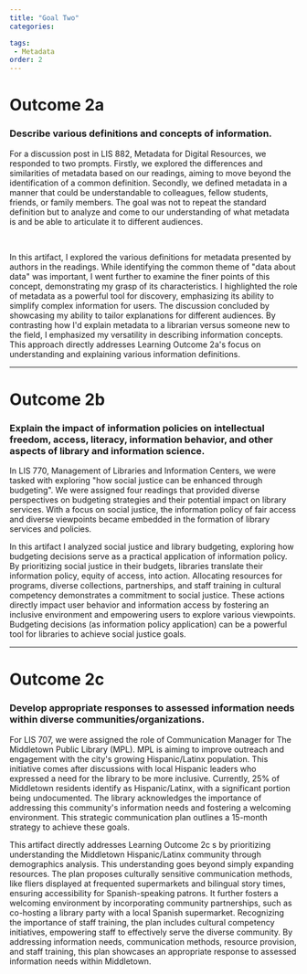 ```yaml
---
title: "Goal Two"
categories:

tags:
 - Metadata
order: 2
---
```

<link href="{{ 'assets/css/dflip.min.css' | absolute_url }}" rel="stylesheet" type="text/css">
<link href="{{ 'assets/css/themify-icons.min.css' | absolute_url }}" rel="stylesheet" type="text/css">



# Outcome 2a
### Describe various definitions and concepts of information.

For a discussion post in LIS 882, Metadata for Digital Resources, we responded to two prompts. Firstly, we explored the differences and similarities of metadata based on our readings, aiming to move beyond the identification of a common definition. Secondly, we defined metadata in a manner that could be understandable to colleagues, fellow students, friends, or family members. The goal was not to repeat the standard definition but to analyze and come to our understanding of what metadata is and be able to articulate it to different audiences.
<div class="container">
    <div class="row">
        <div class="col-xs-12">
            <div id="flipbook" class="_df_book" height="500" webgl="true"
                backgroundcolor="#0f477e"
                source="{{ 'assets/pdf/Artifact4-LIS882-Discussion-Post.pdf' | absolute_url }}">
            </div>
        </div>
    </div>
</div>  <br>

In this artifact, I explored the various definitions for metadata presented by authors in the readings.  While identifying the common theme of "data about data" was important, I went further to examine the finer points of this concept, demonstrating my grasp of its characteristics.  I highlighted the role of metadata as a powerful tool for discovery, emphasizing its ability to simplify complex information for users.  The discussion concluded by showcasing my ability to tailor explanations for different audiences.  By contrasting how I'd explain metadata to a librarian versus someone new to the field, I emphasized my versatility in describing information concepts. This approach directly addresses Learning Outcome 2a's focus on understanding and explaining various information definitions.

---
# Outcome 2b
### Explain the impact of information policies on intellectual freedom, access, literacy, information behavior, and other aspects of library and information science.

In LIS 770, Management of Libraries and Information Centers, we were tasked with exploring "how social justice can be enhanced through budgeting". We were assigned four readings that provided diverse perspectives on budgeting strategies and their potential impact on library services.  With a focus on social justice, the information policy of fair access and diverse viewpoints became embedded in the formation of library services and policies.
<div class="container">
    <div class="row">
        <div class="col-xs-12">
            <div id="flipbook" class="_df_book" height="500" webgl="true"
                backgroundcolor="#0f477e"
                source="{{ 'assets/pdf/Artifact5-LIS770-RidleyMod9.pdf' | absolute_url }}">
            </div>
        </div>
    </div>
</div>

In this artifact I analyzed social justice and library budgeting, exploring how budgeting decisions serve as a practical application of information policy. By prioritizing social justice in their budgets, libraries translate their information policy, equity of access, into action.  Allocating resources for programs, diverse collections, partnerships, and staff training in cultural competency demonstrates a commitment to social justice. These actions directly impact user behavior and information access by fostering an inclusive environment and empowering users to explore various viewpoints.  Budgeting decisions (as information policy application) can be a powerful tool for libraries to achieve social justice goals.

---
# Outcome 2c
### Develop appropriate responses to assessed information needs within diverse communities/organizations.

For LIS 707, we were assigned the role of Communication Manager for The Middletown Public Library (MPL). MPL is aiming to improve outreach and engagement with the city's growing Hispanic/Latinx population. This initiative comes after discussions with local Hispanic leaders who expressed a need for the library to be more inclusive. Currently, 25% of Middletown residents identify as Hispanic/Latinx, with a significant portion being undocumented. The library acknowledges the importance of addressing this community's information needs and fostering a welcoming environment. This strategic communication plan outlines a 15-month strategy to achieve these goals.
<div class="container">
    <div class="row">
        <div class="col-xs-12">
            <div id="flipbook" class="_df_book" height="500" webgl="true"
                backgroundcolor="#0f477e"
                source="{{ 'assets/pdf/Artifact6-StratCommCaseStudy.pdf' | absolute_url }}">
            </div>
        </div>
    </div>
</div>

This artifact directly addresses Learning Outcome 2c s by prioritizing understanding the Middletown Hispanic/Latinx community through demographics analysis. This understanding goes beyond simply expanding resources. The plan proposes culturally sensitive communication methods, like fliers displayed at frequented supermarkets and bilingual story times, ensuring accessibility for Spanish-speaking patrons. It further fosters a welcoming environment by incorporating community partnerships, such as co-hosting a library party with a local Spanish supermarket. Recognizing the importance of staff training, the plan includes cultural competency initiatives, empowering staff to effectively serve the diverse community.  By addressing information needs, communication methods, resource provision, and staff training, this plan showcases an  appropriate response to assessed information needs within Middletown.
<script src="{{ 'assets/js/libs/jquery.min.js' | absolute_url }}" type="text/javascript"></script>
<script src="{{ 'assets/js/dflip.min.js' | absolute_url }}" type="text/javascript"></script>
